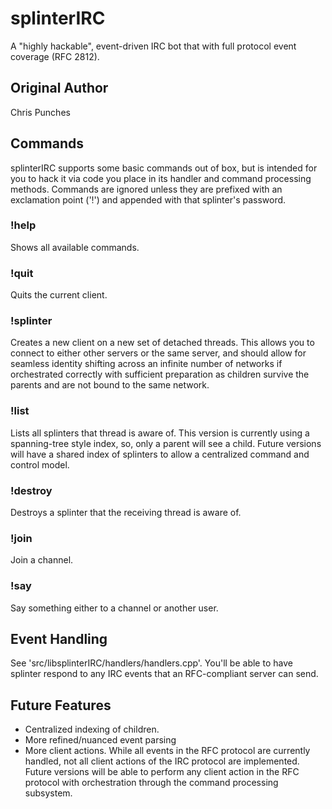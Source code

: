 # splinterIRC

A "highly hackable", event-driven IRC bot that with full protocol event coverage (RFC 2812).

## Original Author

Chris Punches

## Commands

splinterIRC supports some basic commands out of box, but is intended for you to hack it via code you place in its handler and command processing methods.  Commands are ignored unless they are prefixed with an exclamation point ('!') and appended with that splinter's password.
 
### !help <password>

Shows all available commands.

### !quit

Quits the current client.

### !splinter 

Creates a new client on a new set of detached threads.  This allows you to connect to either other servers or the same server, and should allow for seamless identity shifting across an infinite number of networks if orchestrated correctly with sufficient preparation as children survive the parents and are not bound to the same network.

### !list

Lists all splinters that thread is aware of.  This version is currently using a spanning-tree style index, so, only a parent will see a child.  Future versions will have a shared index of splinters to allow a centralized command and control model.

### !destroy

Destroys a splinter that the receiving thread is aware of.

### !join

Join a channel.

### !say

Say something either to a channel or another user.

## Event Handling

See 'src/libsplinterIRC/handlers/handlers.cpp'.  You'll be able to have splinter respond to any IRC events that an RFC-compliant server can send.

## Future Features

- Centralized indexing of children. 
- More refined/nuanced event parsing
- More client actions.  While all events in the RFC protocol are currently handled, not all client actions of the IRC protocol are implemented.  Future versions will be able to perform any client action in the RFC protocol with orchestration through the command processing subsystem.
